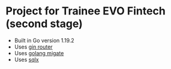 # Project for Trainee EVO Fintech (second stage)


- Built in Go version 1.19.2
- Uses [gin router](https://github.com/gin-gonic/gin)
- Uses [golang migate](https://github.com/golang-migrate/migrate)
- Uses [sqlx](https://github.com/jmoiron/sqlx)